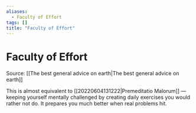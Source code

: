 ```yaml
---
aliases:
  - Faculty of Effort
tags: []
title: "Faculty of Effort"
---
```


# Faculty of Effort

Source: [[The best general advice on earth|The best general advice on earth]]

This is almost equivalent to [[20220604131222|Premeditatio Malorum]] — keeping yourself mentally challenged by creating daily exercises you would rather not do. It prepares you much better when real problems hit.